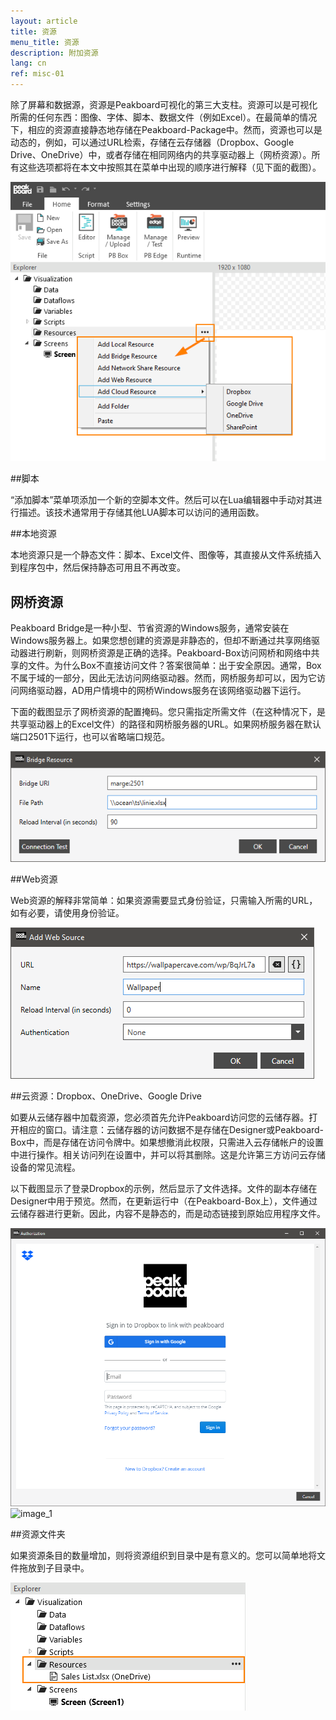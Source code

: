 ```yaml
---
layout: article
title: 资源
menu_title: 资源
description: 附加资源
lang: cn
ref: misc-01
---
```


除了屏幕和数据源，资源是Peakboard可视化的第三大支柱。资源可以是可视化所需的任何东西：图像、字体、脚本、数据文件（例如Excel）。在最简单的情况下，相应的资源直接静态地存储在Peakboard-Package中。然而，资源也可以是动态的，例如，可以通过URL检索，存储在云存储器（Dropbox、Google Drive、OneDrive）中，或者存储在相同网络内的共享驱动器上（网桥资源）。所有这些选项都将在本文中按照其在菜单中出现的顺序进行解释（见下面的截图）。

![image_1](/assets/images/misc/Ressources/Resources_01.png)

##脚本

“添加脚本”菜单项添加一个新的空脚本文件。然后可以在Lua编辑器中手动对其进行描述。该技术通常用于存储其他LUA脚本可以访问的通用函数。

##本地资源

本地资源只是一个静态文件：脚本、Excel文件、图像等，其直接从文件系统插入到程序包中，然后保持静态可用且不再改变。

## 网桥资源

Peakboard Bridge是一种小型、节省资源的Windows服务，通常安装在Windows服务器上。如果您想创建的资源是非静态的，但却不断通过共享网络驱动器进行刷新，则网桥资源是正确的选择。Peakboard-Box访问网桥和网络中共享的文件。为什么Box不直接访问文件？答案很简单：出于安全原因。通常，Box不属于域的一部分，因此无法访问网络驱动器。然而，网桥服务却可以，因为它访问网络驱动器，AD用户情境中的网桥Windows服务在该网络驱动器下运行。

下面的截图显示了网桥资源的配置掩码。您只需指定所需文件（在这种情况下，是共享驱动器上的Excel文件）的路径和网桥服务器的URL。如果网桥服务器在默认端口2501下运行，也可以省略端口规范。

![image_1](/assets/images/misc/Ressources/Resources_02.png)

##Web资源

Web资源的解释非常简单：如果资源需要显式身份验证，只需输入所需的URL，如有必要，请使用身份验证。

![image_1](/assets/images/misc/Ressources/Resources_03.png)


##云资源：Dropbox、OneDrive、Google Drive

如要从云储存器中加载资源，您必须首先允许Peakboard访问您的云储存器。打开相应的窗口。请注意：云储存器的访问数据不是存储在Designer或Peakboard-Box中，而是存储在访问令牌中。如果想撤消此权限，只需进入云存储帐户的设置中进行操作。相关访问列在设置中，并可以将其删除。这是允许第三方访问云存储设备的常见流程。

以下截图显示了登录Dropbox的示例，然后显示了文件选择。文件的副本存储在Designer中用于预览。然而，在更新运行中（在Peakboard-Box上），文件通过云储存器进行更新。因此，内容不是静态的，而是动态链接到原始应用程序文件。

![image_1](/assets/images/misc/Ressources/Resources_04.png)
![image_1](/assets/images/misc/Ressources/Resources_05.png)

##资源文件夹

如果资源条目的数量增加，则将资源组织到目录中是有意义的。您可以简单地将文件拖放到子目录中。

![image_1](/assets/images/misc/Ressources/Resources_06.png)
